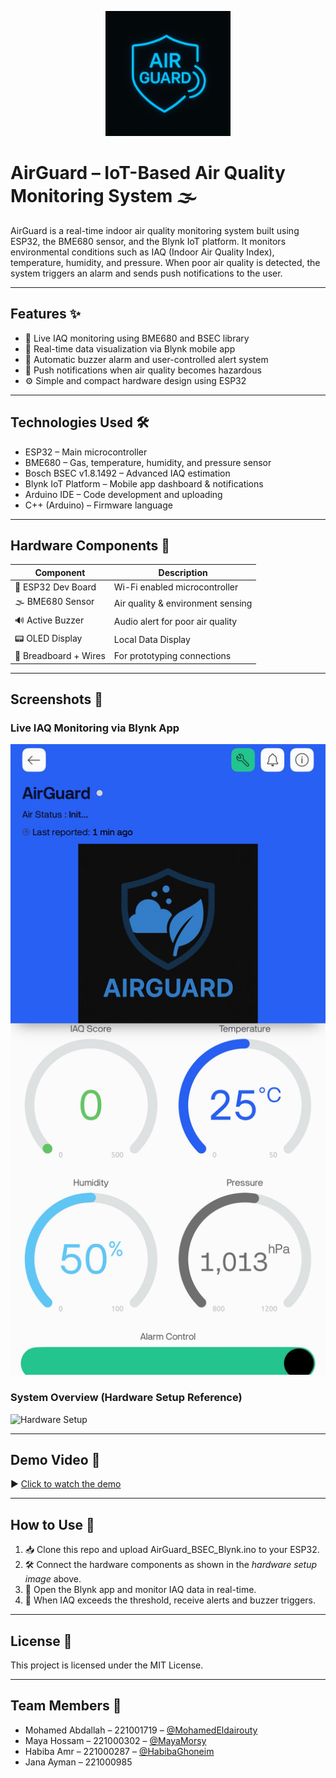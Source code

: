 <p align="center">
  <img src="Images/logo.jpg" width="200" alt="AirGuard Logo">
</p>

# AirGuard – IoT-Based Air Quality Monitoring System 🌫

AirGuard is a real-time indoor air quality monitoring system built using ESP32, the BME680 sensor, and the Blynk IoT platform. It monitors environmental conditions such as IAQ (Indoor Air Quality Index), temperature, humidity, and pressure. When poor air quality is detected, the system triggers an alarm and sends push notifications to the user.

---

## Features ✨

- 📡 Live IAQ monitoring using BME680 and BSEC library  
- 📲 Real-time data visualization via Blynk mobile app  
- 🚨 Automatic buzzer alarm and user-controlled alert system  
- 🔔 Push notifications when air quality becomes hazardous  
- ⚙ Simple and compact hardware design using ESP32  

---

## Technologies Used 🛠

- ESP32 – Main microcontroller  
- BME680 – Gas, temperature, humidity, and pressure sensor  
- Bosch BSEC v1.8.1492 – Advanced IAQ estimation  
- Blynk IoT Platform – Mobile app dashboard & notifications  
- Arduino IDE – Code development and uploading  
- C++ (Arduino) – Firmware language  

---

## Hardware Components 🧩

| Component          | Description                        |
|--------------------|------------------------------------|
| 🧠 ESP32 Dev Board    | Wi-Fi enabled microcontroller      |
| 🌫 BME680 Sensor      | Air quality & environment sensing  |
| 🔊 Active Buzzer      | Audio alert for poor air quality   |
| 📟 OLED Display       | Local Data Display                 |
| 🔌 Breadboard + Wires | For prototyping connections        |

---

## Screenshots 📸

### Live IAQ Monitoring via Blynk App

![App Screenshot](Images/Blynk_App_Dashboard.jpg)

### System Overview (Hardware Setup Reference)

![Hardware Setup](Images/hardware_demo.jpg)

---

## Demo Video 🎥

▶ [Click to watch the demo](Demo_Video/airguard_demo.mp4)

---

## How to Use 🧪

1. 📥 Clone this repo and upload AirGuard_BSEC_Blynk.ino to your ESP32.  
2. 🛠 Connect the hardware components as shown in the *hardware setup image* above.  
3. 📲 Open the Blynk app and monitor IAQ data in real-time.  
4. 🚨 When IAQ exceeds the threshold, receive alerts and buzzer triggers.  

---

## License 📄

This project is licensed under the MIT License.

---

## Team Members 👥

- Mohamed Abdallah – 221001719 – [@MohamedEldairouty](https://github.com/MohamedEldairouty)  
- Maya Hossam – 221000302 – [@MayaMorsy](https://github.com/MayaMorsy)  
- Habiba Amr – 221000287 – [@HabibaGhoneim](https://github.com/HabibaGhoneim)  
- Jana Ayman – 221000985
